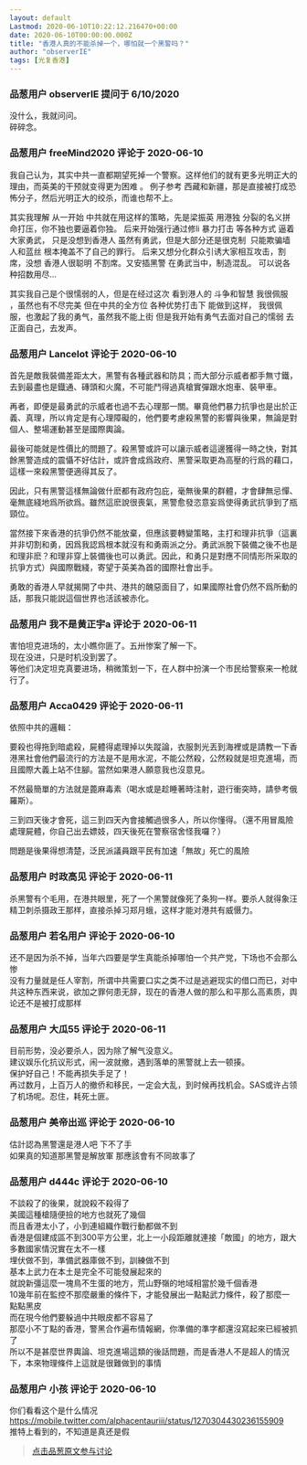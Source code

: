 ```yaml
---
layout: default
Lastmod: 2020-06-10T10:22:12.216470+00:00
date: 2020-06-10T00:00:00.000Z
title: "香港人真的不能杀掉一个，哪怕就一个黑警吗？"
author: "observerIE"
tags: [光复香港]
---
```



### 品葱用户 **observerIE** 提问于 6/10/2020
    
没什么，我就问问。  
碎碎念。
    
                

### 品葱用户 **freeMind2020** 评论于 2020-06-10
        
我自己认为，其实中共一直都期望死掉一个警察。这样他们的就有更多光明正大的理由，而英美的干预就变得更为困难 。 例子参考 西藏和新疆，那是直接被打成恐怖分子，然后光明正大的绞杀，而谁也帮不上。  
  
其实我理解 从一开始 中共就在用这样的策略，先是梁振英 用港独 分裂的名义拼命打压，你不独也要逼着你独。 后来开始强行通过修li 暴力打击 等各种方式 逼着大家勇武， 只是没想到香港人 虽然有勇武，但是大部分还是很克制  只能欺骗墙人和蓝丝 根本掩盖不了自己的罪行。 后来又想分化群众引诱大家相互攻击，割席，没想 香港人很聪明 不割席。又安插黑警 在勇武当中，制造混乱。 可以说各种招数用尽...   
  
其实我自己是个很懦弱的人，但是在经过这次 看到港人的 斗争和智慧 我很佩服 ，虽然也有不尽完美 但在中共的全方位 各种优势打击下 能做到这样， 我很佩服，也激起了我的勇气，虽然我不能上街 但是我开始有勇气去面对自己的懦弱 去正面自己，去发声。
        
                

### 品葱用户 **Lancelot** 评论于 2020-06-10
        
首先是敵我裝備差距太大，黑警有各種武器和防具；而大部分示威者都手無寸鐵，去到最盡也是鐡通、磚頭和火魔，不可能鬥得過真槍實彈跟水炮車、裝甲車。  
  
再者，即便是最勇武的示威者也過不去心理那一關。畢竟他們暴力抗爭也是出於正義、真理，所以肯定是有心理障礙的，他們要考慮殺黑警的影響與後果，無論是對個人、整場運動甚至是國際輿論。  
  
最後可能就是性價比的問題了。殺黑警或許可以讓示威者這邊獲得一時之快，對其餘黑警造成的震懾不好估計，或許會成爲政府、黑警采取更為高壓的行爲的藉口，這樣一來殺黑警便適得其反了。  
  
因此，只有黑警這樣無論做什麽都有政府包庇，毫無後果的群體，才會肆無忌憚、毫無底綫地爲所欲爲。雖然這麽說很喪氣，黑警愈發恣意妄爲使得勇武抗爭到了瓶頸位。  
  
當然接下來香港的抗爭仍然不能放棄，但應該要轉變策略，主打和理非抗爭（這裏并非切割和勇，因爲我認爲根本就沒有和勇兩派之分。勇武派脫下裝備之後不也是和理非麽？和理非穿上裝備後也可以勇武。因此，和勇只是對應不同情形所采取的抗爭方式）與國際戰綫，寄望于英美為首的國際社會出手。  
  
勇敢的香港人早就揭開了中共、港共的醜惡面目了，如果國際社會仍然不爲所動的話，那我只能説這個世界也活該被赤化。
        
                

### 品葱用户 **我不是黄正宇a** 评论于 2020-06-11
        
害怕坦克进场的，太小瞧你匪了。五卅惨案了解一下。  
现在没进，只是时机没到罢了。  
等他们决定坦克真要进场，稍微策划一下，在人群中扮演一个市民给警察来一枪就行了。
        
                

### 品葱用户 **Acca0429** 评论于 2020-06-11
        
依照中共的邏輯：  
  
要殺也得拖到暗處殺，屍體得處理掉以失蹤論，衣服剝光丟到海裡或是請教一下香港黑社會他們最流行的方法是不是用水泥，不能公然殺，公然殺就是坦克進場，而且國際大義上站不住腳。當然如果港人願意我也沒意見。  
  
不然最簡單的方法就是蓖麻毒素（喝水或是趁睡著時注射，遊行衝突時，請參考俄羅斯）。  
  
三到四天後才會死，這三到四天內會接觸過很多人，所以你懂得。（還不用冒風險處理屍體，你自己出去嫖妓，四天後死在警察宿舍怪我囉？）  
  
問題是後果得想清楚，泛民派議員跟平民有加速「無故」死亡的風險
        
                

### 品葱用户 **时政高见** 评论于 2020-06-11
        
杀黑警有个毛用，在港共眼里，死了一个黑警就像死了条狗一样。要杀人就得象汪精卫刺杀摄政王那样，直接杀掉习郑月蛾，这样才能对港共有威慑力。
        
                

### 品葱用户 **若名用户** 评论于 2020-06-10
        
还不是因为杀不掉，当年六四要是学生真能杀掉哪怕一个共产党，下场也不会那么惨  
没有力量就是任人宰割，所谓中共需要口实之类不过是逃避现实的借口而已，对中共这种东西来说，欲加之罪何患无辞，现在的香港人做的那么和平那么高素质，舆论还不是被打成那样
        
                

### 品葱用户 **大瓜55** 评论于 2020-06-11
        
目前形势，没必要杀人，因为除了解气没意义。  
建议娱乐化抗议形式，闹一波就撤，遇到落单的黑警就上去一顿揍。  
保护好自己！不能再损失手足了！  
再过数月，上百万人的撤侨和移民，一定会大乱，到时候再找机会。SAS或许占领了机场呢。忍住，耗死土匪。
        
                

### 品葱用户 **美帝出巡** 评论于 2020-06-10
        
估計認為黑警還是港人吧 下不了手  
如果真的知道那黑警是解放軍 那應該會有不同故事了
        
                

### 品葱用户 **d444c** 评论于 2020-06-10
        
不談殺了的後果，就說殺不殺得了  
美國這種槍隨便撿的地方也就死了幾個  
而且香港太小了，小到連組織作戰行動都做不到  
香港是個建成區不到300平方公里，北上一小段距離就連接「敵國」的地方，跟大多數國家情況實在太不一樣  
埋伏做不到，準備武器庫做不到，訓練做不到  
基本上武力在本土是完全不可能發展起來的  
就說新彊這麼一塊鳥不生蛋的地方，荒山野嶺的地域相當於幾千個香港  
10幾年前在監控不那麼嚴重的條件下，才能發展出一點點武力條件，殺了那麼一點點黑皮  
而在現今他們要躲過中共眼皮都不容易了  
那麼小不丁點的香港，警黑合作遍布情報網，你準備的準字都還沒寫起來已經被抓了  
所以不是甚麼世界輿論、坦克進場這類的後話問題，而是香港人不是超人的情況下，本來物理條件上這就是很難做到的事情
        
                

### 品葱用户 **小孩** 评论于 2020-06-10
        
你们看看这个是什么情况   
https://mobile.twitter.com/alphacentauriii/status/1270304430236155909  
推特上看到的，不知道是真还是假
        
                





> [点击品葱原文参与讨论](https://pincong.rocks/question/27074)


